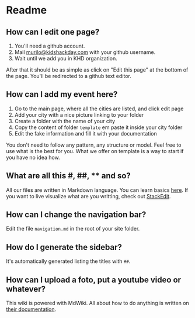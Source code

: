# Readme

## How can I edit one page?

1. You'll need a github account. 
2. Mail murilo@kidshackday.com with your github username. 
3. Wait until we add you in KHD organization.

After that it should be as simple as click on "Edit this page" at the bottom of the page. You'll be redirected to a github text editor.

## How can I add my event here?

1. Go to the main page, where all the cities are listed, and click edit page
2. Add your city with a nice picture linking to your folder
3. Create a folder with the name of your city
4. Copy the content of folder `template` em paste it inside your city folder
5. Edit the fake information and fill it with your documentation

You don't need to follow any pattern, any structure or model. Feel free to use what is the best for you. What we offer on template is a way to start if you have no idea how.

## What are all this #, ##, ** and so?

All our files are written in Markdown language. You can learn basics [here](http://en.wikipedia.org/wiki/Markdown). If you want to live visualize what are you writting, check out [StackEdit](https://stackedit.io/).

## How can I change the navigation bar?

Edit the file `navigation.md` in the root of your site folder.

## How do I generate the sidebar?

It's automatically generated listing the titles with `##`.

## How can I upload a foto, put a youtube video or whatever?

This wiki is powered with MdWiki. All about how to do anything is written on [their documentation](http://dynalon.github.io/mdwiki/#!quickstart.md).
